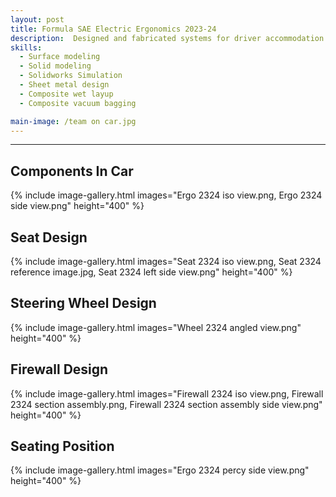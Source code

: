 ```yaml
---
layout: post
title: Formula SAE Electric Ergonomics 2023-24
description:  Designed and fabricated systems for driver accommodation for the 2023-24 Formula SAE season in compliance with FSAE 2024 ruleset. Components included driver's seat, steering wheel, headrest, firewall, nose cone, and body panels.
skills: 
  - Surface modeling
  - Solid modeling
  - Solidworks Simulation
  - Sheet metal design
  - Composite wet layup
  - Composite vacuum bagging

main-image: /team on car.jpg
---
```


---
## Components In Car
{% include image-gallery.html images="Ergo 2324 iso view.png, Ergo 2324 side view.png" height="400" %}

## Seat Design
{% include image-gallery.html images="Seat 2324 iso view.png, Seat 2324 reference image.jpg, Seat 2324 left side view.png" height="400" %}

## Steering Wheel Design
{% include image-gallery.html images="Wheel 2324 angled view.png" height="400" %}

## Firewall Design
{% include image-gallery.html images="Firewall 2324 iso view.png, Firewall 2324 section assembly.png, Firewall 2324 section assembly side view.png" height="400" %}

## Seating Position
{% include image-gallery.html images="Ergo 2324 percy side view.png" height="400" %}
